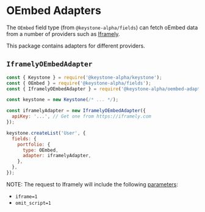 <!--[meta]
section: Adapters
title: OEmbed Adapters
[meta]-->

# OEmbed Adapters

The `OEmbed` field type (from `@keystone-alpha/fields`) can fetch oEmbed data
from a number of providers such as [Iframely](https://iframely.com).

This package contains adapters for different providers.

## `IframelyOEmbedAdapter`

```javascript
const { Keystone } = require('@keystone-alpha/keystone');
const { OEmbed } = require('@keystone-alpha/fields');
const { IframelyOEmbedAdapter } = require('@keystone-alpha/oembed-adapters');

const keystone = new Keystone(/* ... */);

const iframelyAdapter = new IframelyOEmbedAdapter({
  apiKey: '...', // Get one from https://iframely.com
});

keystone.createList('User', {
  fields: {
    portfolio: {
      type: OEmbed,
      adapter: iframelyAdapter,
    },
  },
});
```

NOTE: The request to Iframely will include the following [parameters](https://iframely.com/docs/parameters):

- `iframe=1`
- `omit_script=1`
